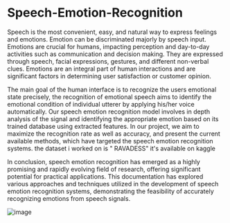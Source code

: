 # Speech-Emotion-Recognition 
Speech is the most convenient, easy, and natural way to express feelings and emotions. Emotion can be discriminated majorly by speech input. Emotions are crucial for humans, impacting perception and day-to-day activities such as communication and decision making. They are expressed through speech, facial expressions, gestures, and different non-verbal clues. Emotions are an integral part of human interactions and are significant factors in determining user satisfaction or customer opinion.


The main goal of the human interface is to recognize the users emotional state precisely, the recognition of emotional speech aims to identify the emotional condition of individual utterer by applying his/her voice automatically. Our speech emotion recognition model involves in depth analysis of the signal and identifying the appropriate emotion based on its trained database using extracted features. In our project, we aim to maximize the recognition rate as well as accuracy, and present the current available methods, which have targeted the speech emotion recognition systems.
the dataset i worked on is " RAVADESS" it's available on kaggle 

In conclusion, speech emotion recognition has emerged as a highly promising and rapidly evolving field of research, offering significant potential for practical applications. This documentation has explored various approaches and techniques utilized in the development of speech emotion recognition systems, demonstrating the feasibility of accurately recognizing emotions from speech signals.



![image](https://github.com/user-attachments/assets/9206aa84-c906-4f9a-b4af-7bfd0c823a6a)
